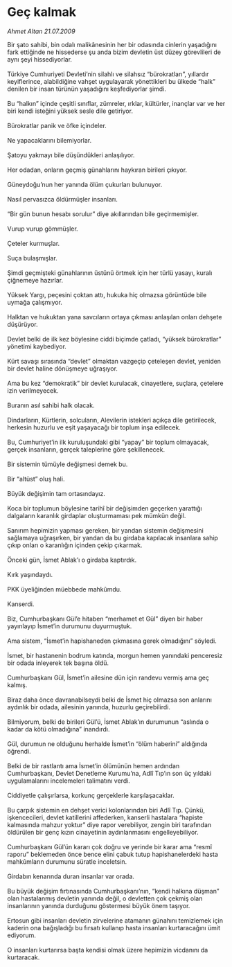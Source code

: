 # Geç kalmak

*Ahmet Altan 21.07.2009*

<div class="taraf_structure_2col_1zq">
<div class="margen_n">



 <p>Bir şato sahibi, bin odalı malikânesinin her bir odasında cinlerin yaşadığını fark ettiğinde ne hissederse şu anda bizim devletin üst düzey görevlileri de aynı şeyi hissediyorlar. <br/><br/>Türkiye Cumhuriyeti Devleti’nin silahlı ve silahsız “bürokratları”, yıllardır keyiflerince, alabildiğine vahşet uygulayarak yönettikleri bu ülkede “halk” denilen bir insan türünün yaşadığını keşfediyorlar şimdi. <br/><br/>Bu “halkın” içinde çeşitli sınıflar, zümreler, ırklar, kültürler, inançlar var ve her biri kendi isteğini yüksek sesle dile getiriyor. <br/><br/>Bürokratlar panik ve öfke içindeler. <br/><br/>Ne yapacaklarını bilemiyorlar. <br/><br/>Şatoyu yakmayı bile düşündükleri anlaşılıyor. <br/><br/>Her odadan, onların geçmiş günahlarını haykıran birileri çıkıyor. <br/><br/>Güneydoğu’nun her yanında ölüm çukurları bulunuyor. <br/><br/>Nasıl pervasızca öldürmüşler insanları. <br/><br/>“Bir gün bunun hesabı sorulur” diye akıllarından bile geçirmemişler. <br/><br/>Vurup vurup gömmüşler. <br/><br/>Çeteler kurmuşlar. <br/><br/>Suça bulaşmışlar. <br/><br/>Şimdi geçmişteki günahlarının üstünü örtmek için her türlü yasayı, kuralı çiğnemeye hazırlar. <br/><br/>Yüksek Yargı, peçesini çoktan attı, hukuka hiç olmazsa görüntüde bile uymağa çalışmıyor. <br/><br/>Halktan ve hukuktan yana savcıların ortaya çıkması anlaşılan onları dehşete düşürüyor. <br/><br/>Devlet belki de ilk kez böylesine ciddi biçimde çatladı, “yüksek bürokratlar” yönetimi kaybediyor. <br/><br/>Kürt savaşı sırasında “devlet” olmaktan vazgeçip çeteleşen devlet, yeniden bir devlet haline dönüşmeye uğraşıyor. <br/><br/>Ama bu kez “demokratik” bir devlet kurulacak, cinayetlere, suçlara, çetelere izin verilmeyecek. <br/><br/>Buranın asıl sahibi halk olacak. <br/><br/>Dindarların, Kürtlerin, solcuların, Alevilerin istekleri açıkça dile getirilecek, herkesin huzurlu ve eşit yaşayacağı bir toplum inşa edilecek. <br/><br/>Bu, Cumhuriyet’in ilk kuruluşundaki gibi “yapay” bir toplum olmayacak, gerçek insanların, gerçek taleplerine göre şekillenecek. <br/><br/>Bir sistemin tümüyle değişmesi demek bu. <br/><br/>Bir “altüst” oluş hali. <br/><br/>Büyük değişimin tam ortasındayız. <br/><br/>Koca bir toplumun böylesine tarihî bir değişimden geçerken yarattığı dalgaların karanlık girdaplar oluşturmaması pek mümkün değil. <br/><br/>Sanırım hepimizin yapması gereken, bir yandan sistemin değişmesini sağlamaya uğraşırken, bir yandan da bu girdaba kapılacak insanlara sahip çıkıp onları o karanlığın içinden çekip çıkarmak. <br/><br/>Önceki gün, İsmet Ablak’ı o girdaba kaptırdık. <br/><br/>Kırk yaşındaydı. <br/><br/>PKK üyeliğinden müebbede mahkûmdu. <br/><br/>Kanserdi. <br/><br/>Biz, Cumhurbaşkanı Gül’e hitaben “merhamet et Gül” diyen bir haber yayınlayıp İsmet’in durumunu duyurmuştuk. <br/><br/>Ama sistem, “İsmet’in hapishaneden çıkmasına gerek olmadığını” söyledi. <br/><br/>İsmet, bir hastanenin bodrum katında, morgun hemen yanındaki penceresiz bir odada inleyerek tek başına öldü. <br/><br/>Cumhurbaşkanı Gül, İsmet’in ailesine dün için randevu vermiş ama geç kalmış. <br/><br/>Biraz daha önce davranabilseydi belki de İsmet hiç olmazsa son anlarını aydınlık bir odada, ailesinin yanında, huzurlu geçirebilirdi. <br/><br/>Bilmiyorum, belki de birileri Gül’ü, İsmet Ablak’ın durumunun “aslında o kadar da kötü olmadığına” inandırdı. <br/><br/>Gül, durumun ne olduğunu herhalde İsmet’in “ölüm haberini” aldığında öğrendi. <br/><br/>Belki de bir rastlantı ama İsmet’in ölümünün hemen ardından Cumhurbaşkanı, Devlet Denetleme Kurumu’na, Adlî Tıp’ın son üç yıldaki uygulamalarını incelemeleri talimatını verdi. <br/><br/>Ciddiyetle çalışırlarsa, korkunç gerçeklerle karşılaşacaklar. <br/><br/>Bu çarpık sistemin en dehşet verici kolonlarından biri Adlî Tıp. Çünkü, işkencecileri, devlet katillerini affederken, kanserli hastalara “hapiste kalmasında mahzur yoktur” diye rapor verebiliyor, zengin biri tarafından öldürülen bir genç kızın cinayetinin aydınlanmasını engelleyebiliyor. <br/><br/>Cumhurbaşkanı Gül’ün kararı çok doğru ve yerinde bir karar ama “resmî raporu” beklemeden önce bence elini çabuk tutup hapishanelerdeki hasta mahkûmların durumunu süratle inceletsin. <br/><br/>Girdabın kenarında duran insanlar var orada. <br/><br/>Bu büyük değişim fırtınasında Cumhurbaşkanı’nın, “kendi halkına düşman” olan hastalanmış devletin yanında değil, o devletten çok çekmiş olan insanlarının yanında durduğunu göstermesi büyük önem taşıyor. <br/><br/>Ertosun gibi insanları devletin zirvelerine atamanın günahını temizlemek için kaderin ona bağışladığı bu fırsatı kullanıp hasta insanları kurtaracağını ümit ediyorum. <br/><br/>O insanları kurtarırsa başta kendisi olmak üzere hepimizin vicdanını da kurtaracak.</p>
<br/>
<br/>
<br/>



<br/>


<div id="taraf_not">
</div>

</div>


</div>

